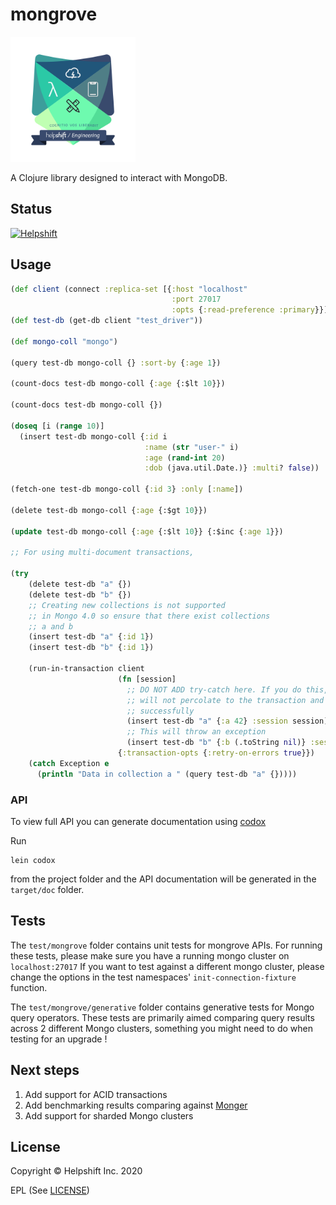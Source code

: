 # mongrove

<img src="helpshift-logo.png" alt="drawing" width="200" height="200"/>

A Clojure library designed to interact with MongoDB.

## Status

[![Helpshift](https://circleci.com/gh/helpshift/mongrove.svg?style=shield)](https://circleci.com/gh/helpshift/mongrove)

## Usage

```clojure
(def client (connect :replica-set [{:host "localhost"
                                    :port 27017
                                    :opts {:read-preference :primary}}]))
(def test-db (get-db client "test_driver"))

(def mongo-coll "mongo")

(query test-db mongo-coll {} :sort-by {:age 1})

(count-docs test-db mongo-coll {:age {:$lt 10}})

(count-docs test-db mongo-coll {})

(doseq [i (range 10)]
  (insert test-db mongo-coll {:id i
                              :name (str "user-" i)
                              :age (rand-int 20)
                              :dob (java.util.Date.)} :multi? false))

(fetch-one test-db mongo-coll {:id 3} :only [:name])

(delete test-db mongo-coll {:age {:$gt 10}})

(update test-db mongo-coll {:age {:$lt 10}} {:$inc {:age 1}})

;; For using multi-document transactions,

(try
    (delete test-db "a" {})
    (delete test-db "b" {})
    ;; Creating new collections is not supported
    ;; in Mongo 4.0 so ensure that there exist collections
    ;; a and b
    (insert test-db "a" {:id 1})
    (insert test-db "b" {:id 1})

    (run-in-transaction client
                        (fn [session]
                          ;; DO NOT ADD try-catch here. If you do this, exceptions
                          ;; will not percolate to the transaction and it will get committed
                          ;; successfully
                          (insert test-db "a" {:a 42} :session session)
                          ;; This will throw an exception
                          (insert test-db "b" {:b (.toString nil)} :session session))
                        {:transaction-opts {:retry-on-errors true}})
    (catch Exception e
      (println "Data in collection a " (query test-db "a" {}))))
```

### API

To view full API you can generate documentation using [codox](https://github.com/weavejester/codox)

Run

```shell
lein codox
```
from the project folder and the API documentation will be generated in the `target/doc` folder.

## Tests

The `test/mongrove` folder contains unit tests for mongrove APIs. For running these tests, please make sure you have a running mongo cluster on `localhost:27017`
If you want to test against a different mongo cluster, please change the options in the test namespaces' `init-connection-fixture` function.

The `test/mongrove/generative` folder contains generative tests for Mongo query operators. These tests are primarily aimed comparing query results across 2 different Mongo clusters, something you might need to do when testing for an upgrade !

## Next steps

1. Add support for ACID transactions
2. Add benchmarking results comparing against [Monger](https://github.com/michaelklishin/monger)
3. Add support for sharded Mongo clusters

## License

Copyright © Helpshift Inc. 2020

EPL (See [LICENSE](https://github.com/helpshift/mongrove/blob/master/LICENSE))
